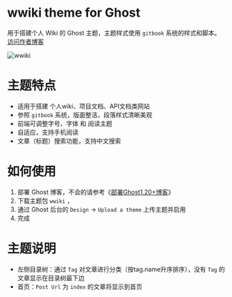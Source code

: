 # wwiki theme for Ghost

用于搭建个人 Wiki 的 Ghost 主题，主题样式使用 `gitbook` 系统的样式和脚本。
[访问作者博客](https://www.whai.me)

![wwiki](https://raw.githubusercontent.com/whaios/wwiki/master/assets/gitbook.png)

# 主题特点

- 适用于搭建 个人wiki、项目文档、API文档类网站
- 参照 `gitbook` 系统，版面整洁，段落样式清晰美观
- 前端可调整字号、字体 和 阅读主题
- 自适应，支持手机阅读
- 文章（标题）搜索功能，支持中文搜索

# 如何使用

1. 部署 Ghost 博客，不会的请参考《[部署Ghost1.20+博客](https://www.whai.me/install-ghost/)》
1. 下载主题包 `wwiki` ，
2. 通过 Ghost 后台的 `Design` -> `Upload a theme` 上传主题并启用
3. 完成


# 主题说明

- 左侧目录树：通过 `Tag` 对文章进行分类（按tag.name升序排序），没有 `Tag` 的文章显示在目录树最下边
- 首页：`Post Url` 为 `index` 的文章将显示到首页
